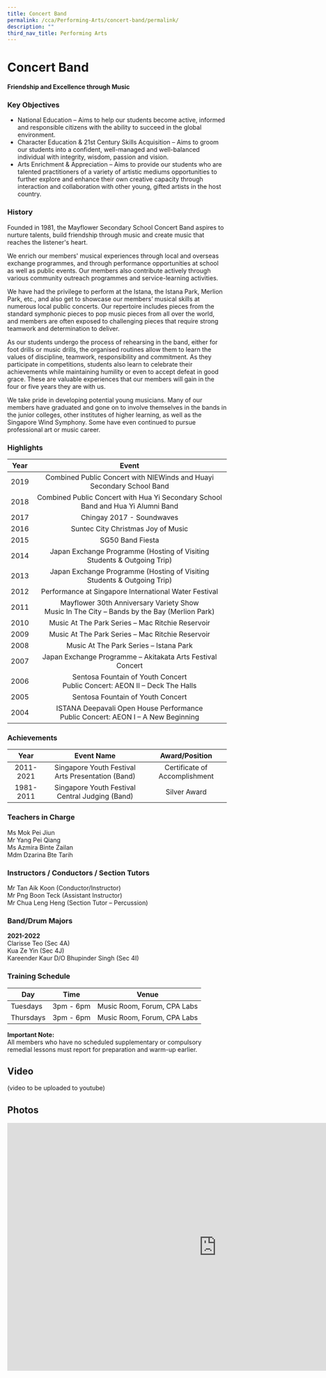 ```yaml
---
title: Concert Band
permalink: /cca/Performing-Arts/concert-band/permalink/
description: ""
third_nav_title: Performing Arts
---
```

Concert Band
============

**Friendship and Excellence through Music**

  

### Key Objectives

*   National Education – Aims to help our students become active, informed and responsible citizens with the ability to succeed in the global environment.
*   Character Education &amp; 21st Century Skills Acquisition – Aims to groom our students into a confident, well-managed and well-balanced individual with integrity, wisdom, passion and vision.
*   Arts Enrichment &amp; Appreciation – Aims to provide our students who are talented practitioners of a variety of artistic mediums opportunities to further explore and enhance their own creative capacity through interaction and collaboration with other young, gifted artists in the host country.

  

### History

Founded in 1981, the Mayflower Secondary School Concert Band aspires to nurture talents, build friendship through music and create music that reaches the listener's heart.

We enrich our members' musical experiences through local and overseas exchange programmes, and through performance opportunities at school as well as public events. Our members also contribute actively through various community outreach programmes and service-learning activities.

We have had the privilege to perform at the Istana, the Istana Park, Merlion Park, etc., and also get to showcase our members’ musical skills at numerous local public concerts. Our repertoire includes pieces from the standard symphonic pieces to pop music pieces from all over the world, and members are often exposed to challenging pieces that require strong teamwork and determination to deliver.

As our students undergo the process of rehearsing in the band, either for foot drills or music drills, the organised routines allow them to learn the values of discipline, teamwork, responsibility and commitment. As they participate in competitions, students also learn to celebrate their achievements while maintaining humility or even to accept defeat in good grace. These are valuable experiences that our members will gain in the four or five years they are with us.

We take pride in developing potential young musicians. Many of our members have graduated and gone on to involve themselves in the bands in the junior colleges, other institutes of higher learning, as well as the Singapore Wind Symphony. Some have even continued to pursue professional art or music career.

### Highlights

| Year 	| Event 	|
|:---:	|:---:	|
| 2019 	| Combined Public Concert with NIEWinds and Huayi Secondary School Band 	|
| 2018 	| Combined Public Concert with Hua Yi Secondary School Band and Hua Yi Alumni Band 	|
| 2017 	| Chingay 2017 - Soundwaves 	|
| 2016 	| Suntec City Christmas Joy of Music 	|
| 2015 	| SG50 Band Fiesta 	|
| 2014 	| Japan Exchange Programme (Hosting of Visiting Students &amp; Outgoing Trip) 	|
| 2013 	| Japan Exchange Programme (Hosting of Visiting Students &amp; Outgoing Trip) 	|
| 2012 	| Performance at Singapore International Water Festival 	|
| 2011 	| Mayflower 30th Anniversary Variety Show<br>Music In The City – Bands by the Bay (Merlion Park)<br> 	|
| 2010 	| Music At The Park Series – Mac Ritchie Reservoir 	|
| 2009 	| Music At The Park Series – Mac Ritchie Reservoir 	|
| 2008 	| Music At The Park Series – Istana Park 	|
| 2007 	| Japan Exchange Programme – Akitakata Arts Festival Concert 	|
| 2006 	| Sentosa Fountain of Youth Concert<br>Public Concert: AEON II – Deck The Halls<br> 	|
| 2005 	| Sentosa Fountain of Youth Concert 	|
| 2004 	| ISTANA Deepavali Open House Performance<br>Public Concert: AEON I – A New Beginning 	|

### Achievements

| Year 	| Event Name 	| Award/Position 	|
|:---:	|:---:	|:---:	|
| 2011-2021 	| Singapore Youth Festival Arts Presentation (Band) 	| Certificate of Accomplishment 	|
| 1981-2011 	| Singapore Youth Festival Central Judging (Band) 	| Silver Award 	|

### Teachers in Charge

Ms Mok Pei Jiun  
Mr Yang Pei Qiang  
Ms Azmira Binte Zailan  
Mdm Dzarina Bte Tarih

### Instructors / Conductors / Section Tutors

Mr Tan Aik Koon (Conductor/Instructor)  
Mr Png Boon Teck (Assistant Instructor)  
Mr Chua Leng Heng (Section Tutor – Percussion)

### Band/Drum Majors

**2021-2022**  
Clarisse Teo (Sec 4A)  
Kua Ze Yin (Sec 4J)  
Kareender Kaur D/O Bhupinder Singh (Sec 4I)

### Training Schedule

| Day | Time | Venue |
| --- | --- | --- |
| Tuesdays | 3pm - 6pm | Music Room, Forum, CPA Labs |
| Thursdays | 3pm - 6pm | Music Room, Forum, CPA Labs |

**Important Note:**   
All members who have no scheduled supplementary or compulsory remedial lessons must report for preparation and warm-up earlier.

Video
-----
(video to be uploaded to youtube)

Photos
------
<iframe allowfullscreen="true" height="569" width="960" frameborder="0" src="https://docs.google.com/presentation/d/e/2PACX-1vTjj7y1sH2P7UbyVKI5MmERShE7lmJBEGb5J2-YsXLeFU_dLzt9F8U-zImvYO_eKR4x9iupIfZ9G83_/embed?start=false&amp;loop=false&amp;delayms=3000"></iframe>